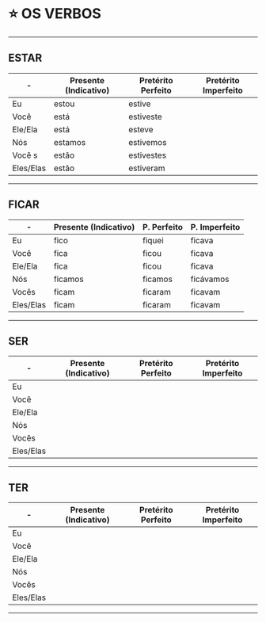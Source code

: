 # :star: OS VERBOS

---

## ESTAR

| - | Presente (Indicativo) | Pretérito Perfeito | Pretérito Imperfeito |
| - | --------------------- | ------------------ | -------------------- |
| Eu | estou | estive | |
| Você  | está | estiveste | |
| Ele/Ela | está  | esteve | |
| Nós | estamos | estivemos | |
| Você s | estão | estivestes  | |
| Eles/Elas | estão | estiveram | |

---

## FICAR

| - | Presente (Indicativo) | P. Perfeito | P.  Imperfeito |
| - | --------------------- | ----------- | -------------- |
| Eu | fico | fiquei | ficava |
| Você | fica | ficou | ficava |
| Ele/Ela | fica | ficou | ficava |
| Nós | ficamos | ficamos | ficávamos |
| Vocês | ficam | ficaram | ficavam |
| Eles/Elas | ficam | ficaram | ficavam |

---

## SER

| - | Presente (Indicativo) | Pretérito Perfeito | Pretérito Imperfeito |
| - | --------------------- | ------------------ | -------------------- |
| Eu | | | |
| Você | |  | |
| Ele/Ela | |  | |
| Nós | |  | |
| Vocês | |  | |
| Eles/Elas | | |  |

---

## TER

| - | Presente (Indicativo) | Pretérito Perfeito | Pretérito Imperfeito |
| - | --------------------- | ------------------ | -------------------- |
| Eu | | | |
| Você | |  | |
| Ele/Ela | | |  |
| Nós | |  | |
| Vocês | |  | |
| Eles/Elas | | | |

---
